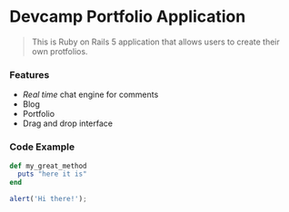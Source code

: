 # Devcamp Portfolio Application

> This is Ruby on Rails 5 application that allows users to create their own protfolios.

### Features

- _Real time_ chat engine for comments
- Blog
- Portfolio
- Drag and drop interface

### Code Example

```ruby
def my_great_method
  puts "here it is"
end
```

```javascript
alert('Hi there!');

```


